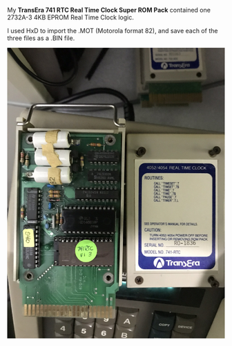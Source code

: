 My **TransEra 741 RTC Real Time Clock Super ROM Pack** contained one 2732A-3 4KB EPROM Real Time Clock logic. 

I used HxD to import the .MOT (Motorola format 82), and save each of the three files as a .BIN file.  

![Label and PCB front](./741-RTCBackofBoardAndCover.JPEG)
